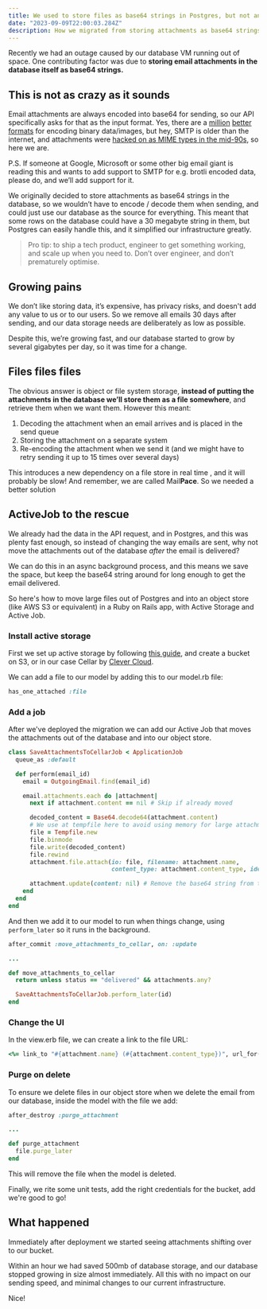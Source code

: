 ```yaml
---
title: We used to store files as base64 strings in Postgres, but not anymore
date: "2023-09-09T22:00:03.284Z"
description: How we migrated from storing attachments as base64 strings in postgres to an Object Storage system
---
```


Recently we had an outage caused by our database VM running out of space. One contributing factor was due to **storing email attachments in the database itself as base64 strings.**

## This is not as crazy as it sounds

Email attachments are always encoded into base64 for sending, so our API specifically asks for that as the input format. Yes, there are a [million](https://github.com/google/brotli) [better](https://www.gnu.org/software/gzip/) [formats](https://sourceware.org/bzip2/) for encoding binary data/images, but hey, SMTP is older than the internet, and attachments were [hacked on as MIME types in the mid-90s](https://datatracker.ietf.org/doc/html/rfc2045), so here we are.

P.S. If someone at Google, Microsoft or some other big email giant is reading this and wants to add support to SMTP for e.g. brotli encoded data, please do, and we’ll add support for it.

We originally decided to store attachments as base64 strings in the database, so we wouldn’t have to encode / decode them when sending, and could just use our database as the source for everything. This meant that some rows on the database could have a 30 megabyte string in them, but Postgres can easily handle this, and it simplified our infrastructure greatly.

> Pro tip: to ship a tech product, engineer to get something working, and scale up when you need to. Don’t over engineer, and don’t prematurely optimise.

## Growing pains

We don’t like storing data, it’s expensive, has privacy risks, and doesn't add any value to us or to our users. So we remove all emails 30 days after sending, and our data storage needs are deliberately as low as possible.

Despite this, we’re growing fast, and our database started to grow by several gigabytes per day, so it was time for a change.

## Files files files

The obvious answer is object or file system storage, **instead of putting the attachments in the database we’ll store them as a file somewhere**, and retrieve them when we want them. However this meant:

1. Decoding the attachment when an email arrives and is placed in the send queue
2. Storing the attachment on a separate system
3. Re-encoding the attachment when we send it (and we might have to retry sending it up to 15 times over several days)

This introduces a new dependency on a file store in real time , and it will probably be slow! And remember, we are called Mail**Pace**. So we needed a better solution 

## ActiveJob to the rescue

We already had the data in the API request, and in Postgres, and this was plenty fast enough, so instead of changing the way emails are sent, why not move the attachments out of the database *after* the email is delivered? 

We can do this in an async background process, and this means we save the space, but keep the base64 string around for long enough to get the email delivered.

So here's how to move large files out of Postgres and into an object store (like AWS S3 or equivalent) in a Ruby on Rails app, with Active Storage and Active Job.

### Install active storage

First we set up active storage by following [this guide](https://guides.rubyonrails.org/active_storage_overview.html), and create a bucket on S3, or in our case Cellar by [Clever Cloud](https://clever-cloud.com/).

We can add a file to our model by adding this to our model.rb file:

```ruby
has_one_attached :file
```

### Add a job

After we've deployed the migration we can add our Active Job that moves the attachments out of the database and into our object store.

```ruby
class SaveAttachmentsToCellarJob < ApplicationJob
  queue_as :default

  def perform(email_id)
    email = OutgoingEmail.find(email_id)

    email.attachments.each do |attachment|
      next if attachment.content == nil # Skip if already moved

      decoded_content = Base64.decode64(attachment.content)
      # We use at tempfile here to avoid using memory for large attachments
      file = Tempfile.new
      file.binmode
      file.write(decoded_content)
      file.rewind
      attachment.file.attach(io: file, filename: attachment.name,
                             content_type: attachment.content_type, identify: false)

      attachment.update(content: nil) # Remove the base64 string from the database
    end
  end
end
```

And then we add it to our model to run when things change, using `perform_later` so it runs in the background.

```ruby
after_commit :move_attachments_to_cellar, on: :update

...

def move_attachments_to_cellar
  return unless status == "delivered" && attachments.any?

  SaveAttachmentsToCellarJob.perform_later(id)
end
```

### Change the UI

In the view.erb file, we can create a link to the file URL:

```ruby
<%= link_to "#{attachment.name} (#{attachment.content_type})", url_for(attachment.file) %>
```

### Purge on delete

To ensure we delete files in our object store when we delete the email from our database, inside the model with the file we add:

```ruby
after_destroy :purge_attachment

...

def purge_attachment
  file.purge_later
end
```

This will remove the file when the model is deleted.

Finally, we rite some unit tests, add the right credentials for the bucket, add we're good to go!

## What happened

Immediately after deployment we started seeing attachments shifting over to our bucket.

Within an hour we had saved 500mb of database storage, and our database stopped growing in size almost immediately. All this with no impact on our sending speed, and minimal changes to our current infrastructure.

Nice!